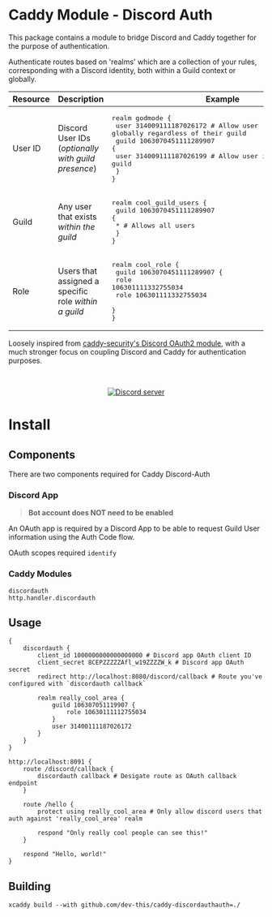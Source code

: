# Caddy Module - Discord Auth
This package contains a module to bridge Discord and Caddy together for the purpose of authentication.

Authenticate routes based on 'realms' which are a collection of your rules, corresponding with a Discord identity, both within a Guild context or globally.

| Resource        | Description                                                 | Example                                                                                                                                                                                                                        |
|-----------------|-------------------------------------------------------------|--------------------------------------------------------------------------------------------------------------------------------------------------------------------------------------------------------------------------------|
| User ID         | Discord User IDs (_optionally with guild presence_)         | <pre>realm godmode {<br />  user 314009111187026172 # Allow user globally regardless of their guild <br />  guild 1063070451111289907 {<br />    user 314009111187026199 # Allow user if they're part of guild<br />  }<br />} |
| Guild           | Any user that exists  _within the guild_                    | <pre>realm cool_guild_users {<br />  guild 1063070451111289907 {<br />    * # Allows all users <br />  }<br />}                                                                                                                |
| Role            | Users that assigned a specific role _within a guild_        | <pre>realm cool_role {<br />  guild 1063070451111289907 {<br />    role 106301111332755034<br />    role 106301111332755034<br />  }<br />}</pre>                                                                              |


Loosely inspired from [caddy-security's Discord OAuth2 module](https://authp.github.io/docs/authenticate/oauth/backend-oauth2-0013-discord), with a much stronger focus on coupling Discord and Caddy for authentication purposes.

<div align="center">
	<br />
	<p>
		<a href="https://discord.gg/k9tVAwws8U"><img src="https://img.shields.io/discord/1063070457047289907?color=5865F2&logo=discord&logoColor=white" alt="Discord server" /></a>
	</p>
</div>

# Install


## Components
There are two components required for Caddy Discord-Auth

### Discord App
> **Bot account does NOT need to be enabled**

An OAuth app is required by a Discord App to be able to request Guild User information using the Auth Code flow.

OAuth scopes required `identify`


### Caddy Modules
```
discordauth
http.handler.discordauth
```

## Usage
```caddyfile
{
    discordauth {
        client_id 1000000000000000000 # Discord app OAuth client ID 
        client_secret 8CEPZZZZZAfl_w19ZZZZW_k # Discord app OAuth secret
        redirect http://localhost:8080/discord/callback # Route you've configured with `discordauth callback`

        realm really_cool_area {
            guild 106307051119907 {
                role 10630111112755034
            }
            user 31400111187026172
        }
    }
}

http://localhost:8091 {
    route /discord/callback {
        discordauth callback # Desigate route as OAuth callback endpoint
    }

    route /hello {
        protect using really_cool_area # Only allow discord users that auth against 'really_cool_area' realm 
        
        respond "Only really cool people can see this!"
    }

    respond "Hello, world!"
}

```

## Building
```
xcaddy build --with github.com/dev-this/caddy-discordauthauth=./
```